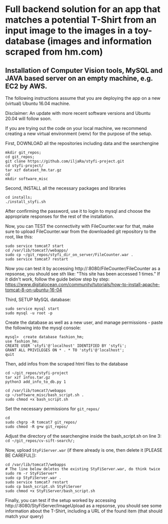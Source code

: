 # Full backend solution for an app that matches a potential T-Shirt from an input image to the images in a toy-database (images and information scraped from hm.com) 

## Installation of Computer Vision tools, MySQL and JAVA based server on an empty machine, e.g. EC2 by AWS.

The following instructions assume that you are deploying the app on a new (virtual) Ubuntu 16.04 machine.

Disclaimer: An update with more recent software versions and Ubuntu 20.04 will follow soon.

If you are trying out the code on your local machine, we recommend creating a new virtual environment (venv) for the purpose of the setup.

First, DOWNLOAD all the repositories including data and the searchengine
```
mkdir git_repos;
cd git_repos;
git clone https://github.com/iljaRa/styfi-project.git
cd styfi-project/
tar xzf dataset_hm.tar.gz 
cd 
mkdir software_misc
```

Second, INSTALL all the necessary packages and libraries
```
cd installs;
./install_styfi.sh
```
After confirming the password, use it to login to mysql and choose the appropriate responses for the rest of the installation.

Now, you can TEST the connectivity with FileCounter.war
for that, make sure to upload FileCounter.war from the downloaded git repository to the root, like this:
```
sudo service tomcat7 start
cd /var/lib/tomcat7/webapps/
sudo cp ~/git_repos/styfi_dir_on_server/FileCounter.war .
sudo service tomcat7 restart
```

Now you can test it by accessing http://<HOST-IP-ADDRESS>:8080/FileCounter/FileCounter
as a repsonse, you should see sth like: "This site has been accessed 1 times."
If it didn't work, follow the guide below step by step: 
https://www.digitalocean.com/community/tutorials/how-to-install-apache-tomcat-8-on-ubuntu-16-04


Third, SETUP MySQL database:
```
sudo service mysql start
sudo mysql -u root -p
```

Create the database as well as a new user, and manage permissions - paste the following into the mysql console:
```
mysql>  create database fashion_hm;
use fashion_hm;
CREATE USER 'styfi'@'localhost' IDENTIFIED BY 'styfi';
GRANT ALL PRIVILEGES ON * . * TO 'styfi'@'localhost';
quit
```
Then, add infos from the scraped html files to the database
```
cd ~/git_repos/styfi-project
tar xzf infos.tar.gz 
python3 add_info_to_db.py 1
```

```
cd /var/lib/tomcat7/webapps
cp ~/software_misc/bash_script.sh .
sudo chmod +x bash_script.sh
```
Set the necessary permissions for `git_repos/`
```
cd
sudo chgrp -R tomcat7 git_repos/
sudo chmod -R g+w git_repos/
```

Adjust the directory of the searchengine inside the bash_script.sh on line 3: `cd ~/git_repos/cv-sift-search/;` 


Now, upload `StyFiServer.war` (if there already is one, then delete it [PLEASE BE CAREFUL]):
```
cd /var/lib/tomcat7/webapps
# The line below deletes the existing StyFiServer.war, do think twice
sudo rm -r StyFiServer*
sudo cp StyFiServer.war .
sudo service tomcat7 restart
sudo cp bash_script.sh StyFiServer
sudo chmod +x StyFiServer/bash_script.sh
```

Finally, you can test if the setup worked by accessing http://<HOST-IP-ADDRESS>:8080/StyFiServer/ImageUpload
as a repsonse, you should see some information about the T-Shirt, including a URL of the found item (that should match your query)
